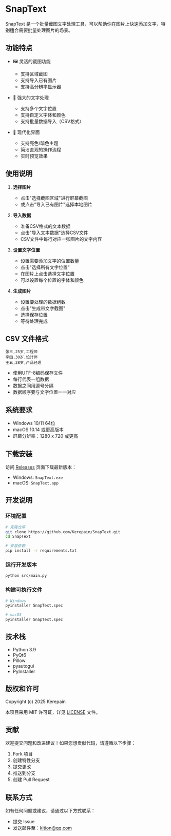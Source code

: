 # SnapText

SnapText 是一个批量截图文字处理工具，可以帮助你在图片上快速添加文字，特别适合需要批量处理图片的场景。

## 功能特点

- 🖼️ 灵活的截图功能
  - 支持区域截图
  - 支持导入已有图片
  - 支持高分辨率显示器

- 📝 强大的文字处理
  - 支持多个文字位置
  - 支持自定义字体和颜色
  - 支持批量数据导入（CSV格式）

- 🎨 现代化界面
  - 支持亮色/暗色主题
  - 简洁直观的操作流程
  - 实时预览效果

## 使用说明

1. **选择图片**
   - 点击"选择截图区域"进行屏幕截图
   - 或点击"导入已有图片"选择本地图片

2. **导入数据**
   - 准备CSV格式的文本数据
   - 点击"导入文本数据"选择CSV文件
   - CSV文件中每行对应一张图片的文字内容

3. **设置文字位置**
   - 设置需要添加文字的位置数量
   - 点击"选择所有文字位置"
   - 在图片上点击选择文字位置
   - 可以设置每个位置的字体和颜色

4. **生成图片**
   - 设置要处理的数据组数
   - 点击"生成带文字截图"
   - 选择保存位置
   - 等待处理完成

## CSV 文件格式

```csv
张三,25岁,工程师
李四,30岁,设计师
王五,28岁,产品经理
```

- 使用UTF-8编码保存文件
- 每行代表一组数据
- 数据之间用逗号分隔
- 数据顺序要与文字位置一一对应

## 系统要求

- Windows 10/11 64位
- macOS 10.14 或更高版本
- 屏幕分辨率：1280 x 720 或更高

## 下载安装

访问 [Releases](https://github.com/Kerepain/SnapText/releases) 页面下载最新版本：

- Windows: `SnapText.exe`
- macOS: `SnapText.app`

## 开发说明

### 环境配置

```bash
# 克隆仓库
git clone https://github.com/Kerepain/SnapText.git
cd SnapText

# 安装依赖
pip install -r requirements.txt
```

### 运行开发版本

```bash
python src/main.py
```

### 构建可执行文件

```bash
# Windows
pyinstaller SnapText.spec

# macOS
pyinstaller SnapText.spec
```

## 技术栈

- Python 3.9
- PyQt6
- Pillow
- pyautogui
- PyInstaller

## 版权和许可

Copyright (c) 2025 Kerepain

本项目采用 MIT 许可证，详见 [LICENSE](LICENSE) 文件。

## 贡献

欢迎提交问题和改进建议！如果您想贡献代码，请遵循以下步骤：

1. Fork 项目
2. 创建特性分支
3. 提交更改
4. 推送到分支
5. 创建 Pull Request

## 联系方式

如有任何问题或建议，请通过以下方式联系：

- 提交 Issue
- 发送邮件至：kltion@qq.com